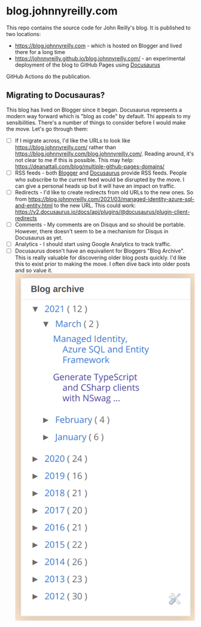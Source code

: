 # blog.johnnyreilly.com

This repo contains the source code for John Reilly's blog. It is published to two locations:

- https://blog.johnnyreilly.com - which is hosted on Blogger and lived there for a long time
- https://johnnyreilly.github.io/blog.johnnyreilly.com/ - an experimental deployment of the blog to GitHub Pages using [Docusaurus](https://v2.docusaurus.io/)

GitHub Actions do the publication.

## Migrating to Docusauras?

This blog has lived on Blogger since it began. Docusaurus represents a modern way forward which is "blog as code" by default. Thi appeals to my sensibilities. There's a number of things to consider before I would make the move.  Let's go through them:

- [ ] If I migrate across, I'd like the URLs to look like https://blog.johnnyreilly.com/ rather than https://blog.johnnyreilly.com/blog.johnnyreilly.com/. Reading around, it's not clear to me if this is possible. This may help: https://deanattali.com/blog/multiple-github-pages-domains/
- [ ] RSS feeds - both [Blogger](https://blog.johnnyreilly.com/rss.xml) and [Docusaurus](https://johnnyreilly.github.io/blog.johnnyreilly.com/rss.xml) provide RSS feeds.  People who subscribe to the current feed would be disrupted by the move.  I can give a personal heads up but it will have an impact on traffic.
- [ ] Redirects - I'd like to create redirects from old URLs to the new ones. So from https://blog.johnnyreilly.com/2021/03/managed-identity-azure-sql-and-entity.html to the new URL. This could work: https://v2.docusaurus.io/docs/api/plugins/@docusaurus/plugin-client-redirects
- [ ] Comments - My comments are on Disqus and so should be portable. However, there doesn't seem to be a mechanism for Disqus in Docusaurus as yet.
- [ ] Analytics - I should start using Google Analytics to track traffic.
- [ ] Docusaurus doesn't have an equivalient for Bloggers "Blog Archive". This is really valuable for discovering older blog posts quickly.  I'd like this to exist prior to making the move.  I often dive back into older posts and so value it. 
  ![](blog-archive.png)
